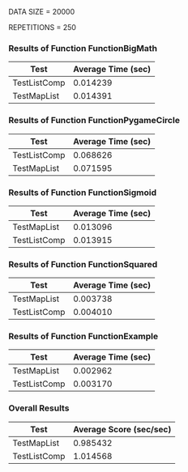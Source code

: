 DATA SIZE = 20000

REPETITIONS = 250


### Results of Function FunctionBigMath

|             Test             |      Average Time (sec)      |
|------------------------------|------------------------------|
|TestListComp                  |0.014239                      |
|TestMapList                   |0.014391                      |

### Results of Function FunctionPygameCircle

|             Test             |      Average Time (sec)      |
|------------------------------|------------------------------|
|TestListComp                  |0.068626                      |
|TestMapList                   |0.071595                      |

### Results of Function FunctionSigmoid

|             Test             |      Average Time (sec)      |
|------------------------------|------------------------------|
|TestMapList                   |0.013096                      |
|TestListComp                  |0.013915                      |

### Results of Function FunctionSquared

|             Test             |      Average Time (sec)      |
|------------------------------|------------------------------|
|TestMapList                   |0.003738                      |
|TestListComp                  |0.004010                      |

### Results of Function FunctionExample

|             Test             |      Average Time (sec)      |
|------------------------------|------------------------------|
|TestMapList                   |0.002962                      |
|TestListComp                  |0.003170                      |
### Overall Results

|             Test             |    Average Score (sec/sec)   |
|------------------------------|------------------------------|
|TestMapList                   |0.985432                      |
|TestListComp                  |1.014568                      |
